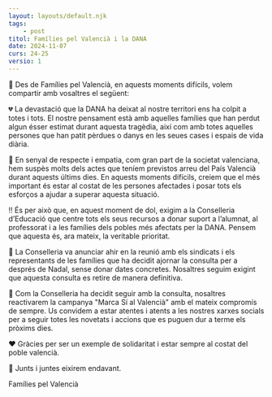 ```yaml
---
layout: layouts/default.njk
tags: 
    - post
titol: Famílies pel Valencià i la DANA
date: 2024-11-07
curs: 24-25
versio: 1
---
```


👋 Des de Famílies pel Valencià, en aquests moments difícils, volem compartir amb vosaltres el següent:

💔 La devastació que la DANA ha deixat al nostre territori ens ha colpit a totes i tots. El nostre pensament està amb aquelles famílies que han perdut algun ésser estimat durant aquesta tragèdia, així com amb totes aquelles persones que han patit pèrdues o danys en les seues cases i espais de vida diària. 

🖤 En senyal de respecte i empatia, com gran part de la societat valenciana, hem suspès molts dels actes que teníem previstos arreu del País Valencià durant aquests últims dies. En aquests moments difícils, creiem que el més important és estar al costat de les persones afectades i posar tots els esforços a ajudar a superar aquesta situació.

‼️ És per això que, en aquest moment de dol, exigim a la Conselleria d’Educació que centre tots els seus recursos a donar suport a l’alumnat, al professorat i a les famílies dels pobles més afectats per la DANA. Pensem que aquesta és, ara mateix, la veritable prioritat. 

🔴 La Conselleria va anunciar ahir en la reunió amb els sindicats i els representants de les famílies que ha decidit ajornar la consulta per a després de Nadal, sense donar dates concretes. Nosaltres seguim exigint que aquesta consulta es retire de manera definitiva. 

📌 Com la Conselleria ha decidit seguir amb la consulta, nosaltres reactivarem la campanya "Marca Sí al Valencià" amb el mateix compromís de sempre. Us convidem a estar atentes i atents a les nostres xarxes socials per a seguir totes les novetats i accions que es puguen dur a terme els pròxims dies.

❤️ Gràcies per ser un exemple de solidaritat i estar sempre al costat del poble valencià. 

💜 Junts i juntes eixirem endavant.

Famílies pel Valencià